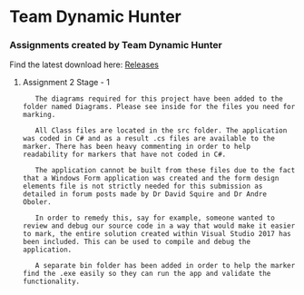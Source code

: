 # Team Dynamic Hunter
### Assignments created by Team Dynamic Hunter

Find the latest download here: [Releases](https://github.com/Monash-University-FIT3077/dynamichunter-Assignments/releases)
1. Assignment 2 Stage - 1

          The diagrams required for this project have been added to the folder named Diagrams. Please see inside for the files you need for marking.
          
          All Class files are located in the src folder. The application was coded in C# and as a result .cs files are available to the marker. There has been heavy commenting in order to help readability for markers that have not coded in C#. 
          
          The application cannot be built from these files due to the fact that a Windows Form application was created and the form design elements file is not strictly needed for this submission as detailed in forum posts made by Dr David Squire and Dr Andre Oboler.
          
          In order to remedy this, say for example, someone wanted to review and debug our source code in a way that would make it easier to mark, the entire solution created within Visual Studio 2017 has been included. This can be used to compile and debug the application.
          
          A separate bin folder has been added in order to help the marker find the .exe easily so they can run the app and validate the functionality. 


